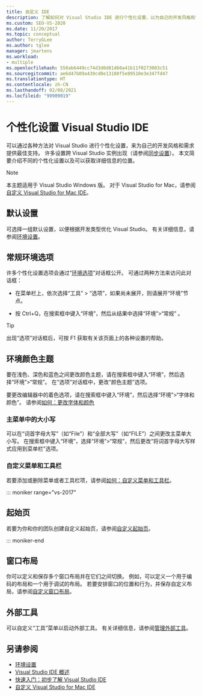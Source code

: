 ```yaml
---
title: 自定义 IDE
description: 了解如何对 Visual Studio IDE 进行个性化设置，以为自己的开发风格和需求提供最佳支持。
ms.custom: SEO-VS-2020
ms.date: 11/20/2017
ms.topic: conceptual
author: TerryGLee
ms.author: tglee
manager: jmartens
ms.workload:
- multiple
ms.openlocfilehash: 550ab6449cc74d3d0d81d60a41b11f0273003c51
ms.sourcegitcommit: ae6d47b09a439cd0e13180f5e89510e3e347fd47
ms.translationtype: HT
ms.contentlocale: zh-CN
ms.lasthandoff: 02/08/2021
ms.locfileid: "99909019"
---
```

# <a name="personalize-the-visual-studio-ide"></a>个性化设置 Visual Studio IDE

可以通过各种方法对 Visual Studio 进行个性化设置，来为自己的开发风格和需求提供最佳支持。 许多设置跨 Visual Studio 实例出现（请参阅[同步设置](../ide/synchronized-settings-in-visual-studio.md)）。 本文简要介绍不同的个性化设置以及可以获取详细信息的位置。

> [!NOTE]
> 本主题适用于 Visual Studio  Windows 版。 对于 Visual Studio for Mac，请参阅[自定义 Visual Studio for Mac IDE](/visualstudio/mac/customizing-the-ide)。

## <a name="default-settings"></a>默认设置

可选择一组默认设置，以便根据开发类型优化 Visual Studio。 有关详细信息，请参阅[环境设置](environment-settings.md)。

## <a name="general-environment-options"></a>常规环境选项

许多个性化设置选项会通过“[环境选项](../ide/reference/general-environment-options-dialog-box.md)”对话框公开。 可通过两种方法来访问此对话框：

- 在菜单栏上，依次选择“工具” > “选项”，如果尚未展开，则请展开“环境”节点。  

- 按 Ctrl+Q，在搜索框中键入“环境”，然后从结果中选择“环境”>“常规”   。

> [!TIP]
> 出现“选项”对话框后，可按 F1 获取有关该页面上的各种设置的帮助。

## <a name="environment-color-themes"></a>环境颜色主题

要在浅色、深色和蓝色之间更改颜色主题，请在搜索框中键入“环境”，然后选择“环境”>“常规”。 在“选项”对话框中，更改“颜色主题”选项。

要更改编辑器中的着色选项，请在搜索框中键入“环境”，然后选择“环境”>“字体和颜色”。 请参阅[如何：更改字体和颜色](../ide/how-to-change-fonts-and-colors-in-visual-studio.md)

### <a name="main-menu-casing"></a>主菜单中的大小写

可以在“词首字母大写”（如“File”）和“全部大写”（如“FILE”）之间更改主菜单大小写。 在搜索框中键入“环境”，选择“环境”>“常规”，然后更改“将词首字母大写样式应用到菜单栏”选项。

### <a name="customize-menus-and-toolbars"></a>自定义菜单和工具栏

若要添加或删除菜单或者工具栏项，请参阅[如何：自定义菜单和工具栏](../ide/how-to-customize-menus-and-toolbars-in-visual-studio.md)。

::: moniker range="vs-2017"

## <a name="start-page"></a>起始页

若要为你和你的团队创建自定义起始页，请参阅[自定义起始页](../ide/customizing-the-start-page-for-visual-studio.md)。

::: moniker-end

## <a name="window-layouts"></a>窗口布局

你可以定义和保存多个窗口布局并在它们之间切换。 例如，可以定义一个用于编码的布局和一个用于调试的布局。 若要安排窗口的位置和行为，并保存自定义布局，请参阅[自定义窗口布局](../ide/customizing-window-layouts-in-visual-studio.md)。

## <a name="external-tools"></a>外部工具

可以自定义“工具”菜单以启动外部工具。 有关详细信息，请参阅[管理外部工具](../ide/managing-external-tools.md)。

## <a name="see-also"></a>另请参阅

- [环境设置](environment-settings.md)
- [Visual Studio IDE 概述](../get-started/visual-studio-ide.md)
- [快速入门：初步了解 Visual Studio IDE](../ide/quickstart-ide-orientation.md)
- [自定义 Visual Studio for Mac IDE](/visualstudio/mac/customizing-the-ide)
